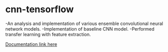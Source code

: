 # cnn-tensorflow
-An analysis and implementation of various ensemble convolutional neural network models.
-Implementation of baseline CNN model.
-Performed transfer learning with feature extraction.

<a href="report.pdf">Documentation link here</a>

